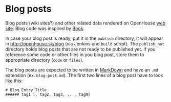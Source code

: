 # Blog posts

Blog posts (wiki sites?) and other related data rendered on OpenHouse [web site](http://openhouse.sk). Blog code was inspired by [Book](http://perladvent.org/2012/2012-12-22.html).

In case your blog post is ready, put it in the `publish` directory, it will appear in http://openhouse.sk/blog (via Jenkins and `build` script). The `publish_not` directory holds blog posts that are not ready to be published yet. If you reference some code or other files in you blog post, store them to appropriate directory (`code` or `files`).

The blog posts are expected to be written in [MarkDown](http://daringfireball.net/projects/markdown/) and have an `.md` extension (ex. `blog-post.md`). The first two lines of a blog post have to look like this:

    # Blog Entry Title
    ###### tag1 [, tag2, tag3, .. , tagN]

